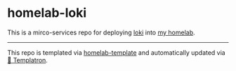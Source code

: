 # homelab-loki

This is a mirco-services repo for deploying
[loki](https://grafana.com/docs/loki/latest/)
into [my homelab](https://github.com/charlesthomas/homelab).

---
This repo is templated via
[homelab-template](https://github.com/charlesthomas/homelab-template)
and automatically updated via
[🤖 Templatron](https://github.com/charlesthomas/templatron).
